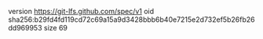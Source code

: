 version https://git-lfs.github.com/spec/v1
oid sha256:b29fd4fd119cd72c69a15a9d3428bbb6b40e7215e2d732ef5b26fb26dd969953
size 69
